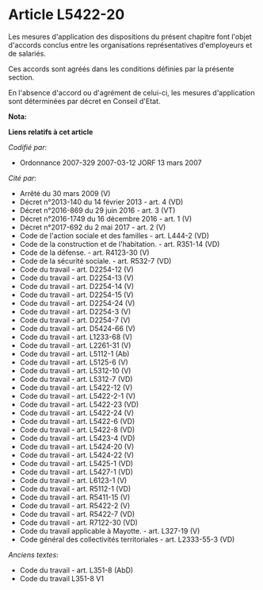 # Article L5422-20

Les mesures d'application des dispositions du présent chapitre font l'objet d'accords conclus entre les organisations
représentatives d'employeurs et de salariés.

Ces accords sont agréés dans les conditions définies par la présente section.

En l'absence d'accord ou d'agrément de celui-ci, les mesures d'application sont déterminées par décret en Conseil d'Etat.

**Nota:**



**Liens relatifs à cet article**

_Codifié par_:

  - Ordonnance 2007-329 2007-03-12 JORF 13 mars 2007

_Cité par_:

  - Arrêté du 30 mars 2009 (V)
  - Décret n°2013-140 du 14 février 2013 - art. 4 (VD)
  - Décret n°2016-869 du 29 juin 2016 - art. 3 (VT)
  - Décret n°2016-1749 du 16 décembre 2016 - art. 1 (V)
  - Décret n°2017-692 du 2 mai 2017 - art. 2 (V)
  - Code de l'action sociale et des familles - art. L444-2 (VD)
  - Code de la construction et de l'habitation. - art. R351-14 (VD)
  - Code de la défense. - art. R4123-30 (V)
  - Code de la sécurité sociale. - art. R532-7 (VD)
  - Code du travail - art. D2254-12 (V)
  - Code du travail - art. D2254-13 (V)
  - Code du travail - art. D2254-14 (V)
  - Code du travail - art. D2254-15 (V)
  - Code du travail - art. D2254-24 (V)
  - Code du travail - art. D2254-3 (V)
  - Code du travail - art. D2254-7 (V)
  - Code du travail - art. D5424-66 (V)
  - Code du travail - art. L1233-68 (V)
  - Code du travail - art. L2261-31 (V)
  - Code du travail - art. L5112-1 (Ab)
  - Code du travail - art. L5125-6 (V)
  - Code du travail - art. L5312-10 (V)
  - Code du travail - art. L5312-7 (VD)
  - Code du travail - art. L5422-12 (V)
  - Code du travail - art. L5422-2-1 (V)
  - Code du travail - art. L5422-23 (VD)
  - Code du travail - art. L5422-24 (V)
  - Code du travail - art. L5422-6 (VD)
  - Code du travail - art. L5422-8 (VD)
  - Code du travail - art. L5423-4 (VD)
  - Code du travail - art. L5424-20 (V)
  - Code du travail - art. L5424-22 (V)
  - Code du travail - art. L5425-1 (VD)
  - Code du travail - art. L5427-1 (VD)
  - Code du travail - art. L6123-1 (V)
  - Code du travail - art. R5112-1 (VD)
  - Code du travail - art. R5411-15 (V)
  - Code du travail - art. R5422-2 (V)
  - Code du travail - art. R5422-7 (VD)
  - Code du travail - art. R7122-30 (VD)
  - Code du travail applicable à Mayotte. - art. L327-19 (V)
  - Code général des collectivités territoriales - art. L2333-55-3 (VD)

_Anciens textes_:

  - Code du travail - art. L351-8 (AbD)
  - Code du travail L351-8 V1
